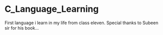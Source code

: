 # C_Language_Learning
First language i learn in my life from class eleven. Special thanks to Subeen sir for his book...
